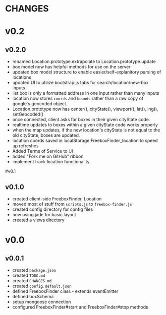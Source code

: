 # CHANGES

# v0.2
## v0.2.0
* renamed Location.prototype.extrapolate to Location.prototype.update
* box model now has helpful methods for use on the server
* updated box model structure to enable easier/self-explanitory parsing of locations
* updated UI to utilize bootstrap.js tabs for search/location/new-box inputs
* list box is only a formatted address in one input rather than many inputs
* location now stores `coords` and `bounds` rather than a raw copy of google's geocoded object.
* Location.prototype now has center(), cityState(), viewport(), lat(), lng(), setGeocoded()
* once connected, client asks for boxes in their given cityState code.
* realtime updates to boxes within a given cityState code works properly
* when the map updates, if the new location's cityState is not equal to the old cityState, boxes are updated. 
* location coords saved in localStorage.FreeboxFinder_location to speed up refreshes
* Added Terms of Service to UI
* added "Fork me on GitHub" ribbon
* implement track location functionality

#v0.1
## v0.1.0
* created client-side FreeboxFinder, Location
* moved most of stuff from `scripts.js` to `freebox-finder.js`
* created config directory for config files
* now using jade for basic layout
* created a views directory

# v0.0
## v0.0.1
* created `package.json`
* created `TODO.md`
* created `CHANGES.md`
* created `config.default.json`
* defined FreeboxFinder class - extends eventEmitter
* defined boxSchema
* setup mongoose connection
* configured FreeboxFinder#start and FreeboxFinder#stop methods
